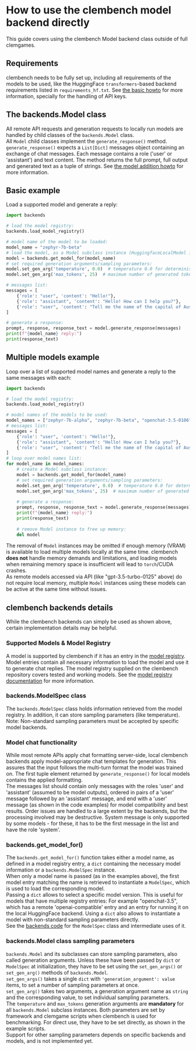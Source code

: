 # How to use the clembench model backend directly
This guide covers using the clembench Model backend class outside of full clemgames.
## Requirements
clembench needs to be fully set up, including all requirements of the models to be used, like the HuggingFace 
`transformers`-based backend requirements listed in `requirements_hf.txt`. See [the basic howto](howto_run_benchmark.md) 
for more information, specially for the handling of API keys.
## The backends.Model class
All remote API requests and generation requests to locally run models are handled by child classes of the 
`backends.Model` class.  
All `Model` child classes implement the `generate_response()` method. `generate_response()` expects a `List[Dict]` 
messages object containing an exchange of chat messages. Each message contains a role ('user' or 'assistant') and text 
content. The method returns the full prompt, full output and generated text as a tuple of strings. See 
[the model addition howto](howto_add_models.md) for more information.
## Basic example
Load a supported model and generate a reply:
```python
import backends

# load the model registry:
backends.load_model_registry()

# model name of the model to be loaded:
model_name = "zephyr-7b-beta"
# load the model, as a Model subclass instance (HuggingfaceLocalModel in this case):
model = backends.get_model_for(model_name)
# set required generation arguments/sampling parameters:
model.set_gen_arg('temperature', 0.0)  # temperature 0.0 for deterministic sampling
model.set_gen_arg('max_tokens', 25)  # maximum number of generated tokens

# messages list:
messages = [
    {'role': "user", 'content': "Hello!"},
    {'role': "assistant", 'content': "Hello! How can I help you?"},
    {'role': "user", 'content': "Tell me the name of the capital of Australia."},
]

# generate a response:
prompt, response, response_text = model.generate_response(messages)
print(f"{model_name} reply:")
print(response_text)
```
## Multiple models example
Loop over a list of supported model names and generate a reply to the same messages with each:
```python
import backends

# load the model registry:
backends.load_model_registry()

# model names of the models to be used:
model_names = ["zephyr-7b-alpha", "zephyr-7b-beta", "openchat-3.5-0106", "gpt-3.5-turbo-0125"]
# messages list:
messages = [
    {'role': "user", 'content': "Hello!"},
    {'role': "assistant", 'content': "Hello! How can I help you?"},
    {'role': "user", 'content': "Tell me the name of the capital of Australia."},
]
# loop over model names list:
for model_name in model_names:
    # create a Model subclass instance:
    model = backends.get_model_for(model_name)
    # set required generation arguments/sampling parameters:
    model.set_gen_arg('temperature', 0.0)  # temperature 0.0 for deterministic sampling
    model.set_gen_arg('max_tokens', 25)  # maximum number of generated tokens
    
    # generate a response:
    prompt, response, response_text = model.generate_response(messages)
    print(f"{model_name} reply:")
    print(response_text)
    
    # remove Model instance to free up memory:
    del model
```
The removal of `Model` instances may be omitted if enough memory (VRAM) is available to load multiple models locally at 
the same time. clembench **does not** handle memory demands and limitations, and loading models when remaining memory 
space is insufficient will lead to `torch`/CUDA crashes.  
As remote models accessed via API (like "gpt-3.5-turbo-0125" above) do not require local memory, multiple `Model` 
instances using these models can be active at the same time without issues.
## clembench backends details
While the clembench backends can simply be used as shown above, certain implementation details may be helpful.
### Supported Models & Model Registry
A model is supported by clembench if it has an entry in the [model registry](../backends/model_registry.json). Model 
entries contain all necessary information to load the model and use it to generate chat replies. The model registry 
supplied on the clembench repository covers tested and working models. See the 
[model registry documentation](model_backend_registry_readme.md) for more information.
### backends.ModelSpec class
The `backends.ModelSpec` class holds information retrieved from the model registry. In addition, it can store sampling 
parameters (like temperature). Note: Non-standard sampling parameters must be accepted by specific model backends.
### Model chat functionality
While most remote APIs apply chat formatting server-side, local clembench backends apply model-appropriate chat 
templates for generation. This assures that the input follows the multi-turn format the model was trained on. The 
first tuple element returned by `generate_response()` for local models contains the applied formatting.  
The messages list should contain only messages with the roles 'user' and 'assistant' (assumed to be model outputs), 
ordered in pairs of a 'user' message followed by an 'assistant' message, and end with a 'user' message (as shown in the 
code examples) for model compatibility and best results. Order issues are handled to a large extent by the backends, but 
the processing involved may be destructive. System message is only supported by some models - for these, it has to be 
the first message in the list and have the role 'system'.
### backends.get_model_for()
The `backends.get_model_for()` function takes either a model name, as defined in a model registry entry, a `dict` 
containing the necessary model information or a `backends.ModelSpec` instance.  
When only a model name is passed (as in the examples above), the first model entry matching the name is retrieved to 
instantiate a `ModelSpec`, which is used to load the corresponding model.  
Passing a `dict` allows to select a specific model version. This is useful for models that have multiple registry 
entries: For example "openchat-3.5", which has a remote 'openai-compatible' entry and an entry for running it on the 
local HuggingFace backend. Using a `dict` also allows to instantiate a model with non-standard sampling parameters 
directly.  
See the [backends code](../backends/__init__.py) for the `ModelSpec` class and intermediate uses of it.
### backends.Model class sampling parameters
`backends.Model` and its subclasses can store sampling parameters, also called generation arguments. Unless these 
have been passed by `dict` or `ModelSpec` at initialization, they have to be set using the `set_gen_args()` or 
`set_gen_arg()` methods of `backends.Model`.  
`set_gen_args()` takes a single `dict` with `'generation_argument': value` items, to set a number of sampling parameters 
at once.  
`set_gen_arg()` takes two arguments, a generation argument name as `string` and the corresponding value, to set 
individual sampling parameters.  
The `temperature` and `max_tokens` generation arguments are **mandatory** for all `backends.Model` subclass instances. 
Both parameters are set by framework and clemgame scripts when clembench is used for benchmarking. For direct use, they 
have to be set directly, as shown in the example scripts.  
Support for other sampling parameters depends on specific backends and models, and is not implemented yet.